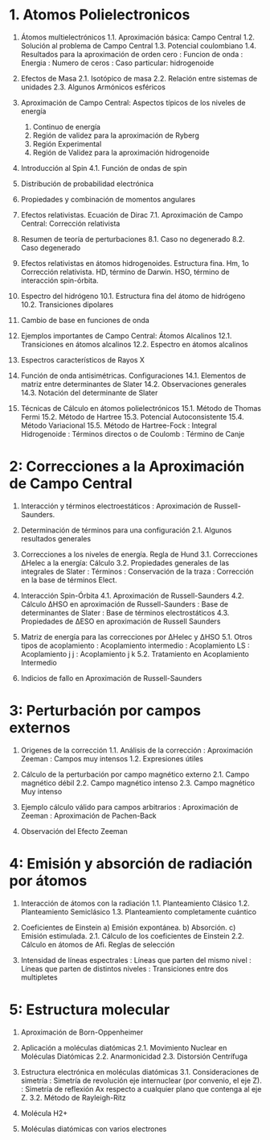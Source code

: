 # 1. Atomos Polielectronicos
1. Átomos multielectrónicos
1.1. Aproximación básica: Campo Central
1.2. Solución al problema de Campo Central
1.3. Potencial coulombiano
1.4. Resultados para la aproximación de orden cero
: Funcion de onda
: Energia
: Numero de ceros
: Caso particular: hidrogenoide

2. Efectos de Masa
2.1. Isotópico de masa
2.2. Relación entre sistemas de unidades
2.3. Algunos Armónicos esféricos

3. Aproximación de Campo Central: Aspectos típicos de los niveles de energía
	1) Continuo de energía
	2) Región de validez para la aproximación de Ryberg
	3) Región Experimental
	4) Región de Validez para la aproximación hidrogenoide

4. Introducción al Spin
4.1. Función de ondas de spin

5. Distribución de probabilidad electrónica

6. Propiedades y combinación de momentos angulares

7. Efectos relativistas. Ecuación de Dirac
7.1. Aproximación de Campo Central: Corrección relativista

8. Resumen de teoría de perturbaciones
8.1. Caso no degenerado
8.2. Caso degenerado

9. Efectos relativistas en átomos hidrogenoides. Estructura fina.
Hm, 1o Corrección relativista.
HD, término de Darwin.
HSO, término de interacción spin-órbita.

10. Espectro del hidrógeno
10.1. Estructura fina del átomo de hidrógeno
10.2. Transiciones dipolares

11. Cambio de base en funciones de onda

12. Ejemplos importantes de Campo Central: Átomos Alcalinos
12.1. Transiciones en átomos alcalinos
12.2. Espectro en átomos alcalinos

13. Espectros característicos de Rayos X

14. Función de onda antisimétricas. Configuraciones
14.1. Elementos de matriz entre determinantes de Slater
14.2. Observaciones generales
14.3. Notación del determinante de Slater

15. Técnicas de Cálculo en átomos polielectrónicos
15.1. Método de Thomas Fermi
15.2. Método de Hartree
15.3. Potencial Autoconsistente
15.4. Método Variacional
15.5. Método de Hartree-Fock
: Integral Hidrogenoide
: Términos directos o de Coulomb
: Término de Canje

# 2: Correcciones a la Aproximación de Campo Central

1. Interacción y términos electroestáticos
: Aproximación de Russell-Saunders.

2. Determinación de términos para una configuración
2.1. Algunos resultados generales

3. Correcciones a los niveles de energía. Regla de Hund
3.1. Correcciones ΔHelec a la energía: Cálculo
3.2. Propiedades generales de las integrales de Slater
: Términos
: Conservación de la traza
: Corrección en la base de términos Elect.

4. Interacción Spin-Órbita
4.1. Aproximación de Russell-Saunders
4.2. Cálculo ΔHSO en aproximación de Russell-Saunders
: Base de determinantes de Slater
: Base de términos electrostáticos
4.3. Propiedades de ΔESO en aproximación de Russell Saunders

5. Matriz de energía para las correcciones por ΔHelec y ΔHSO
5.1. Otros tipos de acoplamiento
: Acoplamiento intermedio
: Acoplamiento LS
: Acoplamiento j j
: Acoplamiento j k
5.2. Tratamiento en Acoplamiento Intermedio

6. Indicios de fallo en Aproximación de Russell-Saunders

# 3: Perturbación por campos externos

1. Origenes de la corrección
1.1. Análisis de la corrección
: Aproximación Zeeman
: Campos muy intensos
1.2. Expresiones útiles

2. Cálculo de la perturbación por campo magnético externo
2.1. Campo magnético débil
2.2. Campo magnético intenso
2.3. Campo magnético Muy intenso

3. Ejemplo cálculo válido para campos arbitrarios
: Aproximación de Zeeman
: Aproximación de Pachen-Back

4. Observación del Efecto Zeeman

# 4: Emisión y absorción de radiación por átomos

1. Interacción de átomos con la radiación
1.1. Planteamiento Clásico
1.2. Planteamiento Semiclásico
1.3. Planteamiento completamente cuántico

2. Coeficientes de Einstein
a) Emisión expontánea.
b) Absorción.
c) Emisión estimulada.
2.1. Cálculo de los coeficientes de Einstein
2.2. Cálculo en átomos de Afi. Reglas de selección

3. Intensidad de líneas espectrales
: Líneas que parten del mismo nivel
: Líneas que parten de distintos niveles
: Transiciones entre dos multipletes

# 5: Estructura molecular

1. Aproximación de Born-Oppenheimer
2. Aplicación a moléculas diatómicas
2.1. Movimiento Nuclear en Moléculas Diatómicas
2.2. Anarmonicidad
2.3. Distorsión Centrífuga

3. Estructura electrónica en moléculas diatómicas
3.1. Consideraciones de simetría
: Simetría de revolución eje internuclear (por convenio, el eje Z).
: Simetría de reflexión Ax respecto a cualquier plano que contenga al eje Z.
3.2. Método de Rayleigh-Ritz

4. Molécula H2+

5. Moléculas diatómicas con varios electrones
